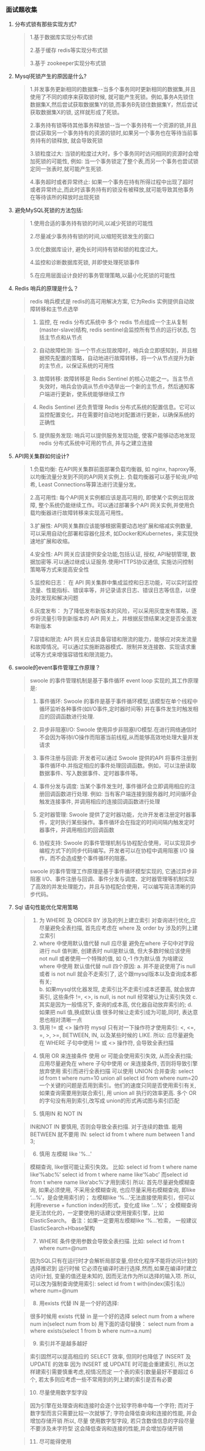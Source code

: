 ### 面试题收集

1. 分布式锁有那些实现方式?

   > 1.基于数据库实现分布式锁
   >
   > 2.基于缓存 redis等实现分布式锁
   >
   > 3.基于 zookeeper实现分布式锁

2. Mysql死锁产生的原因是什么?

   > 1.并发事务更新相同的数据集--当多个事务同时更新相同的数据集,并且使用了不同的顺序来获取锁时候,
   > 就可能产生死锁。例如,事务A先锁住数据集X,然后尝试获取数据集Y的锁,而事务B先锁住数据集Y，然后尝试获取数据集X的锁,
   这样就形成了死锁。
   >
   > 2.事务持有锁等待其他事务释放锁--当一个事务持有一个资源的锁,并且尝试获取另一个事务持有的资源的锁时,如果另一个事务也在等待当前事务持有的锁释放,
   > 就会导致死锁
   >
   > 3.锁粒度过大: 当锁的粒度过大时，多个事务同时访问相同的资源时会增加死锁的可能性, 例如:
   > 当一个事务锁定了整个表,而另一个事务也尝试锁定同一张表时,就可能产生死锁.
   >
   > 4.事务超时或者异常终止: 如果一个事务在持有所得过程中出现了超时或者异常终止,而此时该事务持有的锁没有被释放,就可能导致其他事务在等待该所的释放时出现死锁

>

3. 避免MySQL死锁的方法包括:

   > 1.使用合适的事务持有锁的时间,以减少死锁的可能性
   >
   > 2.尽量减少事务持有锁的时间,以缩短死锁发生的窗口
   >
   > 3.优化数据库设计, 避免长时间持有锁和锁的粒度过大。
   >
   > 4.监控和诊断数据库死锁, 并即使处理死锁事件
   >
   > 5.在应用层面设计良好的事务管理策略,以最小化死锁的可能性


4. Redis 哨兵的原理是什么？

   > redis 哨兵模式是 redis的高可用解决方案, 它为Redis 实例提供自动故障转移和主节点选举

   > 1. 监控, 在 redis 分布式系统中 多个 redis 节点组成一个主从复制(master-slave)结构, redis sentinel会监控所有节点的运行状态,
        包括主节点和从节点

   > 2. 自动故障检测: 当一个节点出现故障时，哨兵会立即感知到，并且根据预先配置的策略，自动地进行故障转移，将一个从节点提升为新的主节点，以保证系统的可用性

   > 3. 故障转移: 故障转移是 Redis Sentinel 的核心功能之一。当主节点失效时，哨兵会协调从节点中选举出一个新的主节点，然后通知客户端进行更新，使系统能够继续工作

   > 4. Redis Sentinel 还负责管理 Redis 分布式系统的配置信息。它可以监控配置变化，并在需要时自动地对配置进行更新，以确保系统的正确性

   > 5. 提供服务发现: 哨兵可以提供服务发现功能, 使客户能够动态地发现 redis 分布式系统中可用的节点, 并与之建立连接

5. API网关集群如何设计?

   > 1.负载均衡: 在API网关集群前面部署负载均衡器, 如 nginx, haproxy等, 以均衡流量分发到不同的API网关实例上.
   负载均衡器可以基于轮询,IP哈希, Least Connections等算法进行流量分发。

   > 2.高可用性: 每个API网关实例都应该是高可用的, 即使某个实例出现故障, 整个系统仍能继续工作。可以通过部署多个API
   网关实例,并使用负载均衡器进行故障转移来实现高可用性。

   > 3.扩展性: API网关集群应该能够根据需要动态地扩展和缩减实例数量, 可以采用自动化部署和容器化技术,
   如Docker和Kubernetes，来实现快速地扩展和收缩。

   > 4.安全性: API 网关应该提供安全功能,包括认证, 授权, API秘钥管理, 数据加密等.可以通过继成认证服务.使用HTTPS协议通信,
   实施访问控制策略等方式来提高安全性
   
   > 5.监控和日志： 在 API 网关集群中集成监控和日志功能，可以实时监控流量、性能指标、错误率等，并记录请求日志、错误日志等信息，以便及时发现和解决问题

   > 6.灰度发布： 为了降低发布新版本的风险，可以采用灰度发布策略，逐步将流量引导到新版本的 API 网关上，并根据反馈结果决定是否全面发布新版本

   > 7.容错和限流:  API 网关应该具备容错和限流的能力，能够应对突发流量和故障情况。可以通过实施断路器模式、限制并发连接数、实现请求重试等方式来增强容错性和限流能力。


6. swoole的event事件管理工作原理？

   > swoole 的事件管理机制是基于事件循环 event loop 实现的,其工作原理是:
   
   > 1. 事件循环: Swoole 的事件是基于事件循环模型,该模型在单个线程中循环监听各种事件(如I/O事件,定时器时间等) 并在事件发生时触发相应的回调函数进行处理.
   
   > 2. 异步非阻塞I/O: Swoole 使用异步非阻塞I/O模型.在进行网络通信时不会因为等待I/O操作而阻塞当前线程,从而能够高效地处理大量并发请求
   
   > 3. 事件注册与回调: 开发者可以通过 Swoole 提供的API 将事件注册到事件循环中.并指定相应的事件处理回调函数。例如，可以注册读取数据事件、写入数据事件、定时器事件等。
   
   > 4. 事件分发与调度: 当某个事件发生时, 事件循环会立即调用相应的注册回调函数进行处理. 例如: 当有客户端连接到服务器时,时间循环会触发连接事件, 并调用相应的连接回调函数进行处理

   > 5. 定时器管理: Swoole 提供了定时器功能，允许开发者注册定时器事件，定时执行某些操作。事件循环会在指定的时间间隔内触发定时器事件，并调用相应的回调函数
   
   > 6. 协程支持: Swoole 的事件管理机制与协程配合使用，可以实现异步编程方式下的同步代码编写。开发者可以在协程中调用阻塞 I/O 操作，而不会造成整个事件循环的阻塞。

   > swoole 的事件管理工作原理是基于事件循环模型实现的, 它通过异步非阻塞 I/O、事件注册与回调、事件分发与调度、定时器管理等机制实现了高效的并发处理能力，并且与协程配合使用，可以编写简洁清晰的异步代码。
   

7. Sql 语句性能优化常用策略
   
   > 1. 为 WHERE 及 ORDER BY 涉及的列上建立索引
      > 对查询进行优化,应尽量避免全表扫描, 首先应考虑在 where 及 order by 涉及的列上建立索引
   > 2. where 中使用默认值代替 null 应尽量 避免在where 子句中对字段进行 null 值判断, 创建表时 null是默认值, 但大多数时候应该使用 not null 或者使用一个特殊的值, 如 0,-1 作为默认值
      > 为啥建议 where 中使用 默认值代替 null 四个原因:
      > a. 并不是说使用了is null 或者 is not null 就会不走索引了, 这个跟mysql版本以及查询成本都有关;  
      > b. 如果mysql优化器发现, 走索引比不走索引成本还要高, 就会放弃索引, 这些条件 !=, <>, is null, is not null 经常被认为让索引失效
      > c. 其实是因为一般情况下, 查询的成本高, 优化器自动放弃索引的;
      > d. 如果把 null 值,换成默认值 很多时候让走索引成为可能,同时, 表达意思也相对清晰一点
   > 3. 慎用 != 或 <> 操作符
      > mysql 只有对一下操作符才使用索引: <, <=, =, >, >=, BETWEEN, IN, 以及某些时候的 LIKE.
      > 所以: 应尽量避免在 WHERE 子句中使用 != 或 <> 操作符, 会导致全表扫描
   
   > 4. 慎用 OR 来连接条件
      > 使用 or 可能会使用索引失效, 从而全表扫描;
      > 应用尽量避免在 where 子句中使用 or 来连接条件, 否则将导致引擎放弃使用 索引而进行全表扫描
      > 可以使用 UNION 合并查询: select id from t where num=10 union all select id from where num=20
      > 一个关键的问题是否用到索引。他们的速度只同是否使用索引有关, 如果查询需要用到联合索引, 用 union all 执行的效率更高. 多个 OR 的字句没有用到索引,改写成 union的形式再试图与索引匹配

   > 5. 慎用IN 和 NOT IN
      
     > IN和NOT IN 要慎用, 否则会导致全表扫描. 对于连续的数值. 能用 BETWEEN 就不要用 IN: select id from t where num between 1 and 3;
   
   > 6. 慎用 左模糊 like '%...'
   
     > 模糊查询, like很可能让索引失效。 
     > 比如: select id from t where name like‘%abc%’ select id from t where name like‘%abc’ 而select id from t where name like‘abc%’才用到索引
     > 所以: 首先尽量避免模糊查询, 如果必须使用, 不采用全模糊查询, 也应尽量采用右模糊查询, 即like ‘…%’，是会使用索引的； 左模糊like ‘%…’无法直接使用索引，但可以利用reverse + function index的形式，变化成 like ‘…%’； 全模糊查询是无法优化的，一定要使用的话建议使用搜索引擎，比如 ElasticSearch。 备注：如果一定要用左模糊like ‘%…’检索， 一般建议 ElasticSearch+Hbase架构

   > 7. WHERE 条件使用参数会导致全表扫描. 比如: select id from t where num=@num
      
      > 因为SQL只有在运行时才会解析局部变量,但优化程序不能将访问计划的选择推迟到 运行时候
      > 它必须在编译时进行选择,然而,如果在编译时建立访问计划, 变量的值还是未知的, 因而无法作为所以选择的输入项.
      > 所以,可以改为强制查询使用索引: select id from t with(index(索引名)) where num=@num
    
   > 8. 用exists 代替 IN 是一个好的选择:
      
      > 很多时候用 exists 代替 in 是一个好的选择 select num from a where num in(select num from b) 用下面的语句替换： select num from a where exists(select 1 from b where num=a.num)

   > 9. 索引并不是越多越好
      
     >  索引固然可以提高相应的 SELECT 效率, 但同时也降低了 INSERT 及 UPDATE 的效率
     >  因为 INSERT 或 UPDATE 时可能会重建索引, 所以怎样建索引需要慎重考虑,视情况而定
     >  一个表的索引数量最好不要超过 6 个, 若太多则应考虑一些不常用到的列上建的索引是否有必要

   > 10. 尽量使用数字型字段
      
     > 因为引擎在处理查询和连接时会逐个比较字符串中每一个字符;
     > 而对于数字型而言只需要比较一次就够了;
     > 字符会降低查询和连接的性能, 并会增加存储开销
     > 所以, 尽量 使用数字型字段, 若只含数值信息的字段尽量不要涉及未字符型 这会降低查询和连接的性能,并会增加存储开销
   
   > 11. 尽可能得使用  



